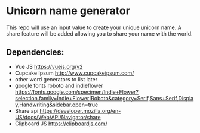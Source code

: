 # Unicorn name generator

This repo will use an input value to create your unique unicorn name. A share feature will be added allowing you to share your name with the world.

## Dependencies:
* Vue JS https://vuejs.org/v2
* Cupcake Ipsum http://www.cupcakeipsum.com/
* other word generators to list later
* google fonts roboto and indieflower https://fonts.google.com/specimen/Indie+Flower?selection.family=Indie+Flower|Roboto&category=Serif,Sans+Serif,Display,Handwriting&sidebar.open=true
* Share api https://developer.mozilla.org/en-US/docs/Web/API/Navigator/share
* Clipboard JS https://clipboardjs.com/

